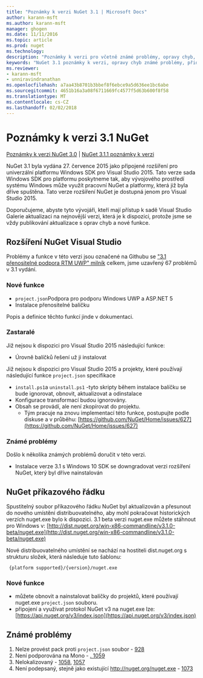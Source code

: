 ```yaml
---
title: "Poznámky k verzi NuGet 3.1 | Microsoft Docs"
author: karann-msft
ms.author: karann-msft
manager: ghogen
ms.date: 11/11/2016
ms.topic: article
ms.prod: nuget
ms.technology: 
description: "Poznámky k verzi pro včetně známé problémy, opravy chyb, přidaných funkcí a chcete 3.1 NuGet."
keywords: "NuGet 3.1 poznámky k verzi, opravy chyb známé problémy, přidat funkce, chcete"
ms.reviewer:
- karann-msft
- unniravindranathan
ms.openlocfilehash: a7aa43b8701b3bbef8f6ebce9a5d636ee1bc6abe
ms.sourcegitcommit: 4651b16a3a08f6711669fc4577f5d63b600f8f58
ms.translationtype: MT
ms.contentlocale: cs-CZ
ms.lasthandoff: 02/02/2018
---
```

# <a name="nuget-31-release-notes"></a>Poznámky k verzi 3.1 NuGet

[Poznámky k verzi NuGet 3.0](../release-notes/nuget-3.0.0.md) | [NuGet 3.1.1 poznámky k verzi](../release-notes/nuget-3.1.1.md)

NuGet 3.1 byla vydána 27. července 2015 jako připojené rozšíření pro univerzální platformu Windows SDK pro Visual Studio 2015. Tato verze sada Windows SDK pro platformu poskytneme tak, aby vývojového prostředí systému Windows může využít pracovní NuGet a platformy, která již byla dříve spuštěna. Tato verze rozšíření NuGet je dostupná jenom pro Visual Studio 2015.

Doporučujeme, abyste tyto vývojáři, kteří mají přístup k sadě Visual Studio Galerie aktualizaci na nejnovější verzi, která je k dispozici, protože jsme se vždy publikování aktualizace s oprav chyb a nové funkce.

## <a name="nuget-visual-studio-extension"></a>Rozšíření NuGet Visual Studio

Problémy a funkce v této verzi jsou označené na Githubu se ["3.1 přenositelné podpora RTM UWP" milník](https://github.com/NuGet/Home/issues?utf8=%E2%9C%93&q=is%3Aclosed+milestone%3A%223.1+RTM+UWP+transitive+support%22+) celkem, jsme uzavřený 67 problémů v 3.1 vydání.

### <a name="new-features"></a>Nové funkce

* `project.json`Podpora pro podporu Windows UWP a ASP.NET 5
* Instalace přenositelné balíčku

Popis a definice těchto funkcí jinde v dokumentaci.

### <a name="deprecated"></a>Zastaralé

Již nejsou k dispozici pro Visual Studio 2015 následující funkce:

* Úrovně balíčků řešení už ji instalovat

Již nejsou k dispozici pro Visual Studio 2015 a projekty, které používají následující funkce `project.json` specifikace

* `install.ps1`a `uninstall.ps1` -tyto skripty během instalace balíčku se bude ignorovat, obnovit, aktualizovat a odinstalace
* Konfigurace transformací budou ignorovány.
* Obsah se provádí, ale není zkopírovat do projektu.
    * Tým pracuje na znovu implementací této funkce, postupujte podle diskuse a v průběhu: [https://github.com/NuGet/Home/issues/627](https://github.com/NuGet/Home/issues/627)


### <a name="known-issues"></a>Známé problémy

Došlo k několika známých problémů doručit v této verzi.

* Instalace verze 3.1 s Windows 10 SDK se downgradovat verzi rozšíření NuGet, který byl dříve nainstalován

## <a name="nuget-command-line"></a>NuGet příkazového řádku

Spustitelný soubor příkazového řádku NuGet byl aktualizován a přesunout do nového umístění distribuovatelného, aby mohl pokračovat historických verzích nuget.exe bylo k dispozici.  3.1 beta verzi nuget.exe můžete stáhnout pro Windows v: [http://dist.nuget.org/win-x86-commandline/v3.1.0-beta/nuget.exe](http://dist.nuget.org/win-x86-commandline/v3.1.0-beta/nuget.exe)

Nové distribuovatelného umístění se nachází na hostiteli dist.nuget.org s strukturu složek, která následuje tuto šablonu:

     {platform supported}/{version}/nuget.exe

### <a name="new-features"></a>Nové funkce

* můžete obnovit a nainstalovat balíčky do projektů, které používají nuget.exe `project.json` souboru.
* připojení a využívat protokol NuGet v3 na nuget.exe lze: [https://api.nuget.org/v3/index.json](https://api.nuget.org/v3/index.json)

## <a name="known-issues"></a>Známé problémy ##

1.    Nelze provést pack proti `project.json` soubor - [928](https://github.com/NuGet/Home/issues/928)
2.    Není podporována na Mono - [. 1059](https://github.com/NuGet/Home/issues/1059)
3.    Nelokalizovaný - [1058](https://github.com/NuGet/Home/issues/1058), [1057](https://github.com/NuGet/Home/issues/1057)
4.    Není podepsaný, stejně jako existující http://nuget.org/nuget.exe - [1073](https://github.com/NuGet/Home/issues/1073)
